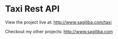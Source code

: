 # Taxi Rest API

View the project live at: http://www.sagiliba.com/taxi

Checkout my other projects: http://www.sagiliba.com